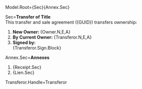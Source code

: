 Model.Root={Sec}{Annex.Sec}

Sec=<b>Transfer of Title</b><br>This transfer and sale agreement ({GUID}) transfers ownership:<ol><li><b>New Owner: </b> {Owner.N,E,A}<li><b>By Current Owner: </b> {Transferor.N,E,A}<li><b>Signed by:</b><br>{Transferor.Sign.Block}</ol>  

Annex.Sec=<b>Annexes</b><br><ol><li>{Receipt.Sec}<li>{Lien.Sec}</ol>

Transferor.Handle=Transferor